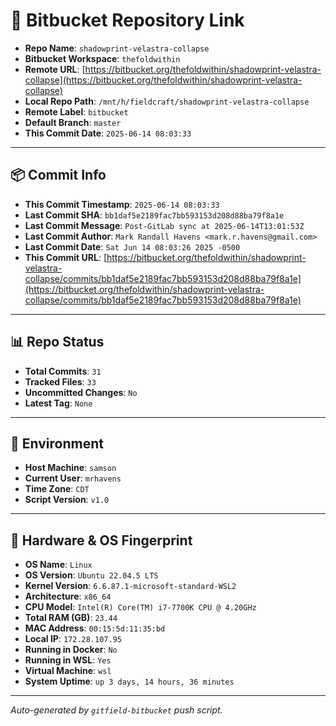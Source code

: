 # 🔗 Bitbucket Repository Link

- **Repo Name**: `shadowprint-velastra-collapse`
- **Bitbucket Workspace**: `thefoldwithin`
- **Remote URL**: [https://bitbucket.org/thefoldwithin/shadowprint-velastra-collapse](https://bitbucket.org/thefoldwithin/shadowprint-velastra-collapse)
- **Local Repo Path**: `/mnt/h/fieldcraft/shadowprint-velastra-collapse`
- **Remote Label**: `bitbucket`
- **Default Branch**: `master`
- **This Commit Date**: `2025-06-14 08:03:33`

---

## 📦 Commit Info

- **This Commit Timestamp**: `2025-06-14 08:03:33`
- **Last Commit SHA**: `bb1daf5e2189fac7bb593153d208d88ba79f8a1e`
- **Last Commit Message**: `Post-GitLab sync at 2025-06-14T13:01:53Z`
- **Last Commit Author**: `Mark Randall Havens <mark.r.havens@gmail.com>`
- **Last Commit Date**: `Sat Jun 14 08:03:26 2025 -0500`
- **This Commit URL**: [https://bitbucket.org/thefoldwithin/shadowprint-velastra-collapse/commits/bb1daf5e2189fac7bb593153d208d88ba79f8a1e](https://bitbucket.org/thefoldwithin/shadowprint-velastra-collapse/commits/bb1daf5e2189fac7bb593153d208d88ba79f8a1e)

---

## 📊 Repo Status

- **Total Commits**: `31`
- **Tracked Files**: `33`
- **Uncommitted Changes**: `No`
- **Latest Tag**: `None`

---

## 🧭 Environment

- **Host Machine**: `samson`
- **Current User**: `mrhavens`
- **Time Zone**: `CDT`
- **Script Version**: `v1.0`

---

## 🧬 Hardware & OS Fingerprint

- **OS Name**: `Linux`
- **OS Version**: `Ubuntu 22.04.5 LTS`
- **Kernel Version**: `6.6.87.1-microsoft-standard-WSL2`
- **Architecture**: `x86_64`
- **CPU Model**: `Intel(R) Core(TM) i7-7700K CPU @ 4.20GHz`
- **Total RAM (GB)**: `23.44`
- **MAC Address**: `00:15:5d:11:35:bd`
- **Local IP**: `172.28.107.95`
- **Running in Docker**: `No`
- **Running in WSL**: `Yes`
- **Virtual Machine**: `wsl`
- **System Uptime**: `up 3 days, 14 hours, 36 minutes`

---

_Auto-generated by `gitfield-bitbucket` push script._
